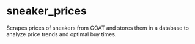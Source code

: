 # sneaker_prices

Scrapes prices of sneakers from GOAT and stores them in a database to analyze price trends and optimal buy times.